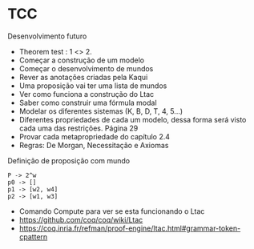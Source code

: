 # TCC


Desenvolvimento futuro 

- Theorem test : 1 <> 2. 
- Começar a construção de um modelo 
- Começar o desenvolvimento de mundos 
- Rever as anotações criadas pela Kaqui 
- Uma proposição vai ter uma lista de mundos 
- Ver como funciona a construção do Ltac 
- Saber como construir uma fórmula modal 
- Modelar os diferentes sistemas (K, B, D, T, 4, 5...) 
- Diferentes propriedades de cada um modelo, dessa forma
será visto cada uma das restrições. Página 29 
- Provar cada metapropriedade do capítulo 2.4 
- Regras: De Morgan, Necessitação e Axiomas 

Definição de proposição com mundo

    P -> 2^w
    p0 -> []
    p1 -> [w2, w4]
    p2 -> [w1, w3]


- Comando Compute para ver se esta funcionando o Ltac 
- https://github.com/coq/coq/wiki/Ltac 
- https://coq.inria.fr/refman/proof-engine/ltac.html#grammar-token-cpattern 